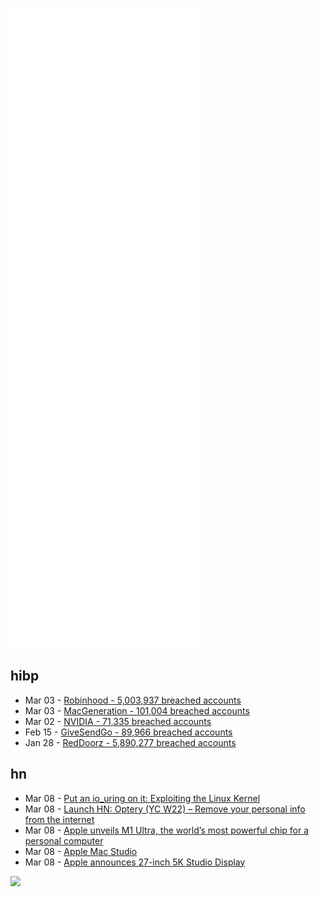 ![Metrics](https://raw.githubusercontent.com/phixion/phixion/master/metrics.svg)

## hibp

<!--
for https://github.com/phixion/phixion/blob/main/.github/workflows/feeds.yml
-->
<!--START_SECTION:haveibeenpwnd-->
- Mar 03 - [Robinhood - 5,003,937 breached accounts](https://haveibeenpwned.com/PwnedWebsites#Robinhood)
- Mar 03 - [MacGeneration - 101,004 breached accounts](https://haveibeenpwned.com/PwnedWebsites#MacGeneration)
- Mar 02 - [NVIDIA - 71,335 breached accounts](https://haveibeenpwned.com/PwnedWebsites#NVIDIA)
- Feb 15 - [GiveSendGo - 89,966 breached accounts](https://haveibeenpwned.com/PwnedWebsites#GiveSendGo)
- Jan 28 - [RedDoorz - 5,890,277 breached accounts](https://haveibeenpwned.com/PwnedWebsites#RedDoorz)
<!--END_SECTION:haveibeenpwnd-->

## hn

<!--
for https://github.com/phixion/phixion/blob/main/.github/workflows/feeds.yml
-->
<!--START_SECTION:hn-->
- Mar 08 - [Put an io_uring on it: Exploiting the Linux Kernel](https://www.graplsecurity.com/post/iou-ring-exploiting-the-linux-kernel)
- Mar 08 - [Launch HN: Optery (YC W22) – Remove your personal info from the internet](https://www.optery.com/)
- Mar 08 - [Apple unveils M1 Ultra, the world’s most powerful chip for a personal computer](https://www.apple.com/newsroom/2022/03/apple-unveils-m1-ultra-the-worlds-most-powerful-chip-for-a-personal-computer/)
- Mar 08 - [Apple Mac Studio](https://www.apple.com/mac-studio/)
- Mar 08 - [Apple announces 27-inch 5K Studio Display](https://www.apple.com/studio-display/)
<!--END_SECTION:hn-->

<!--
for https://yhype.me
-->
![](https://hit.yhype.me/github/profile?user_id=13013670)
